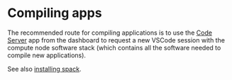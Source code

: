 # Compiling apps

The recommended route for compiling applications is to use the 
[Code Server](code_server) app from the dashboard to request a new VSCode session with the compute node software stack (which contains all the software needed to compile new applications).

See also [installing spack](../tutorials/spack).
